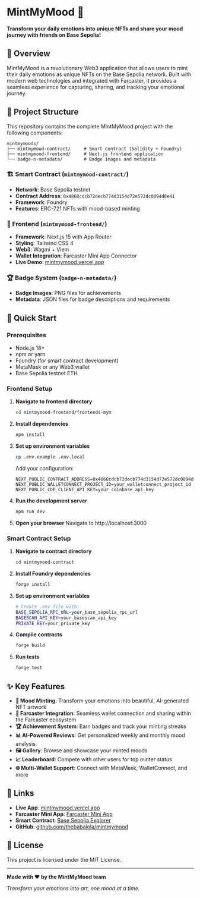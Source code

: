 # MintMyMood 🌟

**Transform your daily emotions into unique NFTs and share your mood journey with friends on Base Sepolia!**

## 🎯 Overview

MintMyMood is a revolutionary Web3 application that allows users to mint their daily emotions as unique NFTs on the Base Sepolia network. Built with modern web technologies and integrated with Farcaster, it provides a seamless experience for capturing, sharing, and tracking your emotional journey.

## 📁 Project Structure

This repository contains the complete MintMyMood project with the following components:

```
mintmymoods/
├── mintmymood-contract/     # Smart contract (Solidity + Foundry)
├── mintmymood-frontend/     # Next.js frontend application
└── badge-n-metadata/        # Badge images and metadata
```

### 🏗️ Smart Contract (`mintmymood-contract/`)

- **Network**: Base Sepolia testnet
- **Contract Address**: `0x4868cdcb72decb774d3154d72e572dc0094d8e41`
- **Framework**: Foundry
- **Features**: ERC-721 NFTs with mood-based minting

### 🎨 Frontend (`mintmymood-frontend/`)

- **Framework**: Next.js 15 with App Router
- **Styling**: Tailwind CSS 4
- **Web3**: Wagmi + Viem
- **Wallet Integration**: Farcaster Mini App Connector
- **Live Demo**: [mintmymood.vercel.app](https://mintmymood.vercel.app)

### 🏆 Badge System (`badge-n-metadata/`)

- **Badge Images**: PNG files for achievements
- **Metadata**: JSON files for badge descriptions and requirements

## 🚀 Quick Start

### Prerequisites

- Node.js 18+
- npm or yarn
- Foundry (for smart contract development)
- MetaMask or any Web3 wallet
- Base Sepolia testnet ETH

### Frontend Setup

1. **Navigate to frontend directory**
   ```bash
   cd mintmymood-frontend/frontends-mym
   ```

2. **Install dependencies**
   ```bash
   npm install
   ```

3. **Set up environment variables**
   ```bash
   cp .env.example .env.local
   ```
   
   Add your configuration:
   ```env
   NEXT_PUBLIC_CONTRACT_ADDRESS=0x4868cdcb72decb774d3154d72e572dc0094d8e41
   NEXT_PUBLIC_WALLETCONNECT_PROJECT_ID=your_walletconnect_project_id
   NEXT_PUBLIC_CDP_CLIENT_API_KEY=your_coinbase_api_key
   ```

4. **Run the development server**
   ```bash
   npm run dev
   ```

5. **Open your browser**
   Navigate to http://localhost:3000

### Smart Contract Setup

1. **Navigate to contract directory**
   ```bash
   cd mintmymood-contract
   ```

2. **Install Foundry dependencies**
   ```bash
   forge install
   ```

3. **Set up environment variables**
   ```bash
   # Create .env file with:
   BASE_SEPOLIA_RPC_URL=your_base_sepolia_rpc_url
   BASESCAN_API_KEY=your_basescan_api_key
   PRIVATE_KEY=your_private_key
   ```

4. **Compile contracts**
   ```bash
   forge build
   ```

5. **Run tests**
   ```bash
   forge test
   ```

## ✨ Key Features

- **🎨 Mood Minting**: Transform your emotions into beautiful, AI-generated NFT artwork
- **📱 Farcaster Integration**: Seamless wallet connection and sharing within the Farcaster ecosystem
- **🏆 Achievement System**: Earn badges and track your minting streaks
- **📊 AI-Powered Reviews**: Get personalized weekly and monthly mood analysis
- **🖼️ Gallery**: Browse and showcase your minted moods
- **📈 Leaderboard**: Compete with other users for top minter status
- **🌐 Multi-Wallet Support**: Connect with MetaMask, WalletConnect, and more

## 🔗 Links

- **Live App**: [mintmymood.vercel.app](https://mintmymood.vercel.app)
- **Farcaster Mini App**: [Farcaster Mini App](https://farcaster.xyz/miniapps/oXpRXDCzmUMJ/mintmymood)
- **Smart Contract**: [Base Sepolia Explorer](https://sepolia.basescan.org/address/0x4868cdcb72decb774d3154d72e572dc0094d8e41)
- **GitHub**: [github.com/thebabalola/mintmymood](https://github.com/thebabalola/mintmymood)

## 📄 License

This project is licensed under the MIT License.

---

**Made with ❤️ by the MintMyMood team**

_Transform your emotions into art, one mood at a time._

